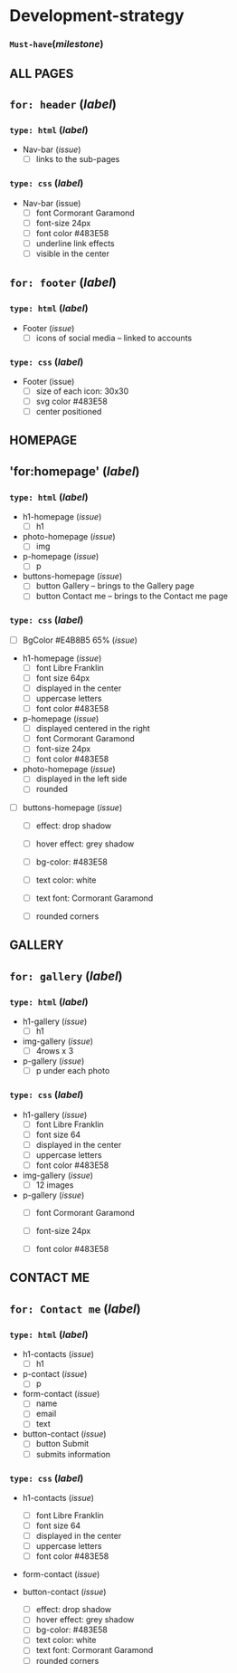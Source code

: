 # Development-strategy

### `Must-have`(_milestone_)

## ALL PAGES

## `for: header` (_label_)
### `type: html` (_label_)

-  Nav-bar (_issue_)
   -  [ ] links to the sub-pages

### `type: css` (_label_)
-  Nav-bar (issue)
    - [ ] font Cormorant Garamond
   -  [ ] font-size 24px
   -  [ ] font color #483E58
   -  [ ] underline link effects
   -  [ ] visible in the center

## `for: footer` (_label_)
### `type: html` (_label_)

-  Footer (_issue_)
   -  [ ] icons of social media – linked to accounts

### `type: css` (_label_)
-  Footer (issue)
   -  [ ] size of each icon: 30x30
   -  [ ] svg color #483E58
   -  [ ] center positioned

## HOMEPAGE

## 'for:homepage' (_label_)
### `type: html` (_label_)
-  h1-homepage (_issue_)
   -  [ ] h1

-  photo-homepage (_issue_)
    - [ ] img
  
-  p-homepage (_issue_)
    - [ ] p

-  buttons-homepage (_issue_)
    -  [ ] button Gallery – brings to the Gallery page
    - [ ] button Contact me – brings to the Contact me page

### `type: css` (_label_)
   -  [ ] BgColor #E4B8B5 65% (_issue_)
   
   -  h1-homepage  (_issue_)
        - [ ] font Libre Franklin
        - [ ] font size 64px
        - [ ] displayed in the center
        - [ ] uppercase letters
        - [ ] font color #483E58
   
   -  p-homepage (_issue_)
        - [ ] displayed centered in the right
        - [ ] font Cormorant Garamond
        - [ ] font-size 24px
        - [ ] font color #483E58
   
   -  photo-homepage (_issue_)
        -  [ ] displayed in the left side
        -  [ ] rounded

-  [ ] buttons-homepage (_issue_)
    -  [ ] effect: drop shadow
    -  [ ] hover effect: grey shadow
    -  [ ] bg-color: #483E58
    -  [ ] text color: white
    -  [ ] text font: Cormorant Garamond
    -  [ ] rounded corners


## GALLERY
## `for: gallery` (_label_)
### `type: html` (_label_)
- h1-gallery (_issue_)
  - [ ] h1
  
- img-gallery (_issue_) 
   - [ ] 4rows x 3

-  p-gallery (_issue_)
   - [ ] p under each photo

### `type: css` (_label_)
- h1-gallery (_issue_)
    - [ ] font Libre Franklin
    - [ ] font size 64
    - [ ] displayed in the center
    - [ ] uppercase letters
    - [ ] font color #483E58

- img-gallery (_issue_)
    - [ ] 12 images
  
- p-gallery (_issue_)
    - [ ] font Cormorant Garamond
    - [ ] font-size 24px
    - [ ] font color #483E58


## CONTACT ME
## `for: Contact me` (_label_)
### `type: html` (_label_)

- h1-contacts (_issue_) 
  - [ ] h1
  
- p-contact (_issue_)
  - [ ] p

- form-contact (_issue_) 
  - [ ] name
  - [ ] email
  - [ ] text
  
- button-contact (_issue_)
   - [ ] button Submit
   - [ ] submits information

### `type: css` (_label_)
  
- h1-contacts (_issue_) 
    - [ ] font Libre Franklin
    - [ ] font size 64
    - [ ] displayed in the center
    - [ ] uppercase letters
    - [ ] font color #483E58

- form-contact (_issue_) 

- button-contact (_issue_)
    -  [ ] effect: drop shadow
    -  [ ] hover effect: grey shadow
    -  [ ] bg-color: #483E58
    -  [ ] text color: white
    -  [ ] text font: Cormorant Garamond
    -  [ ] rounded corners
